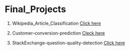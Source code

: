 # Final_Projects

1. Wikipedia_Article_Classification [Click here](https://github.com/Shubh4545/Wikipedia_Article_Classification.git)


2. Customer-conversion-prediction  [Cleck here](https://github.com/Shubh4545/Customer-conversion-prediction.git)


3. StackExchange-question-quality-detection [Click here](https://github.com/Shubh4545/StackExchange-question-quality-detection.git)
